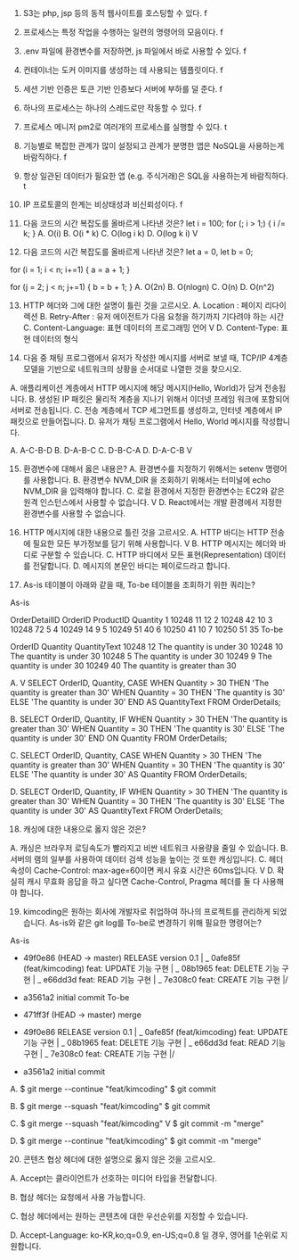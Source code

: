 1. S3는 php, jsp 등의 동적 웹사이트를 호스팅할 수 있다. f
2. 프로세스는 특정 작업을 수행하는 일련의 명령어의 모음이다. f
3. .env 파일에 환경변수를 저장하면, js 파일에서 바로 사용할 수 있다. f
4. 컨테이너는 도커 이미지를 생성하는 데 사용되는 템플릿이다. f
5. 세션 기반 인증은 토큰 기반 인증보다 서버에 부하를 덜 준다. f
6. 하나의 프로세스는 하나의 스레드로만 작동할 수 있다. f
7. 프로세스 메니저 pm2로 여러개의 프로세스를 실행할 수 있다. t
8. 기능별로 복잡한 관계가 많이 설정되고 관계가 분명한 앱은 NoSQL을 사용하는게 바람직하다. f
9. 항상 일관된 데이터가 필요한 앱 (e.g. 주식거래)은 SQL을 사용하는게 바람직하다. t
10. IP 프로토콜의 한계는 비상태성과 비신뢰성이다. f

11. 다음 코드의 시간 복잡도를 올바르게 나타낸 것은?
    let i = 100;
    for (; i > 1;) {
    i /= k;
    }
    A. O(i)
    B. O(i \* k)
    C. O(log i k)
    D. O(log k i) V

12. 다음 코드의 시간 복잡도를 올바르게 나타낸 것은?
    let a = 0,
    let b = 0;

for (i = 1; i < n; i+=1) {
a = a + 1;
}

for (j = 2; j < n; j+=1) {
b = b + 1;
}
A. O(2n)
B. O(nlogn)
C. O(n)
D. O(n^2)

13. HTTP 헤더와 그에 대한 설명이 틀린 것을 고르시오.
    A. Location : 페이지 리다이렉션
    B. Retry-After : 유저 에이전트가 다음 요청을 하기까지 기다려야 하는 시간
    C. Content-Language: 표현 데이터의 프로그래밍 언어 V
    D. Content-Type: 표현 데이터의 형식

14. 다음 중 채팅 프로그램에서 유저가 작성한 메시지를 서버로 보낼 때, TCP/IP 4계층 모델을 기반으로 네트워크의 상황을 순서대로 나열한 것을 찾으시오.

A. 애플리케이션 계층에서 HTTP 메시지에 해당 메시지(Hello, World)가 담겨 전송됩니다.
B. 생성된 IP 패킷은 물리적 계층을 지나기 위해서 이더넷 프레임 워크에 포함되어 서버로 전송됩니다.
C. 전송 계층에서 TCP 세그먼트를 생성하고, 인터넷 계층에서 IP 패킷으로 만들어집니다.
D. 유저가 채팅 프로그램에서 Hello, World 메시지를 작성합니다.

A. A-C-B-D
B. D-A-B-C
C. D-B-C-A
D. D-A-C-B V

15. 환경변수에 대해서 옳은 내용은?
    A. 환경변수를 지정하기 위해서는 setenv 명령어를 사용합니다.
    B. 환경변수 NVM_DIR 을 조회하기 위해서는 터미널에 echo NVM_DIR 을 입력해야 합니다.
    C. 로컬 환경에서 지정한 환경변수는 EC2와 같은 원격 인스턴스에서 사용할 수 없습니다. V
    D. React에서는 개발 환경에서 지정한 환경변수를 사용할 수 없습니다.

16. HTTP 메시지에 대한 내용으로 틀린 것을 고르시오.
    A. HTTP 바디는 HTTP 전송에 필요한 모든 부가정보를 담기 위해 사용합니다. V
    B. HTTP 메시지는 헤더와 바디로 구분할 수 있습니다.
    C. HTTP 바디에서 모든 표현(Representation) 데이터를 전달합니다.
    D. 메시지의 본문인 바디는 페이로드라고 합니다.

17. As-is 테이블이 아래와 같을 때, To-be 테이블을 조회하기 위한 쿼리는?

As-is

OrderDetailID OrderID ProductID Quantity
1 10248 11 12
2 10248 42 10
3 10248 72 5
4 10249 14 9
5 10249 51 40
6 10250 41 10
7 10250 51 35
To-be

OrderID Quantity QuantityText
10248 12 The quantity is under 30
10248 10 The quantity is under 30
10248 5 The quantity is under 30
10249 9 The quantity is under 30
10249 40 The quantity is greater than 30

A. V
SELECT OrderID, Quantity,
CASE
WHEN Quantity > 30 THEN 'The quantity is greater than 30'
WHEN Quantity = 30 THEN 'The quantity is 30'
ELSE 'The quantity is under 30'
END AS QuantityText
FROM OrderDetails;

B.
SELECT OrderID, Quantity,
IF
WHEN Quantity > 30 THEN 'The quantity is greater than 30'
WHEN Quantity = 30 THEN 'The quantity is 30'
ELSE 'The quantity is under 30'
END ON Quantity
FROM OrderDetails;

C.
SELECT OrderID, Quantity,
CASE
WHEN Quantity > 30 THEN 'The quantity is greater than 30'
WHEN Quantity = 30 THEN 'The quantity is 30'
ELSE 'The quantity is under 30'
AS Quantity
FROM OrderDetails;

D.
SELECT OrderID, Quantity,
IF
WHEN Quantity > 30 THEN 'The quantity is greater than 30'
WHEN Quantity = 30 THEN 'The quantity is 30'
ELSE 'The quantity is under 30'
AS QuantityText
FROM OrderDetails;

18. 캐싱에 대한 내용으로 옳지 않은 것은?

A. 캐싱은 브라우저 로딩속도가 빨라지고 비싼 네트워크 사용량을 줄일 수 있습니다.
B. 서버의 램의 일부를 사용하여 데이터 검색 성능을 높이는 것 또한 캐싱입니다.
C. 헤더 속성이 Cache-Control: max-age=60이면 케시 유효 시간은 60ms입니다. V
D. 확실히 캐시 무효화 응답을 하고 싶다면 Cache-Control, Pragma 헤더를 둘 다 사용해야 합니다.

19. kimcoding은 원하는 회사에 개발자로 취업하여 하나의 프로젝트를 관리하게 되었습니다. As-is와 같은 git log를 To-be로 변경하기 위해 필요한 명령어는?

As-is

- 49f0e86 (HEAD -> master) RELEASE version 0.1
  | _ 0afe85f (feat/kimcoding) feat: UPDATE 기능 구현
  | _ 08b1965 feat: DELETE 기능 구현
  | _ e66dd3d feat: READ 기능 구현
  | _ 7e308c0 feat: CREATE 기능 구현
  |/
- a3561a2 initial commit
  To-be

- 471ff3f (HEAD -> master) merge
- 49f0e86 RELEASE version 0.1
  | _ 0afe85f (feat/kimcoding) feat: UPDATE 기능 구현
  | _ 08b1965 feat: DELETE 기능 구현
  | _ e66dd3d feat: READ 기능 구현
  | _ 7e308c0 feat: CREATE 기능 구현
  |/
- a3561a2 initial commit

A.
$ git merge --continue "feat/kimcoding"
$ git commit

B.
$ git merge --squash "feat/kimcoding"
$ git commit

C.
$ git merge --squash "feat/kimcoding" V
$ git commit -m "merge"

D.
$ git merge --continue "feat/kimcoding"
$ git commit -m "merge"

20. 콘텐츠 협상 헤더에 대한 설명으로 옳지 않은 것을 고르시오.

A.
Accept는 클라이언트가 선호하는 미디어 타입을 전달합니다.

B.
협상 헤더는 요청에서 사용 가능합니다.

C.
협상 헤더에서는 원하는 콘텐츠에 대한 우선순위를 지정할 수 있습니다.

D.
Accept-Language: ko-KR,ko;q=0.9, en-US;q=0.8 일 경우, 영어를 1순위로 지원합니다.
